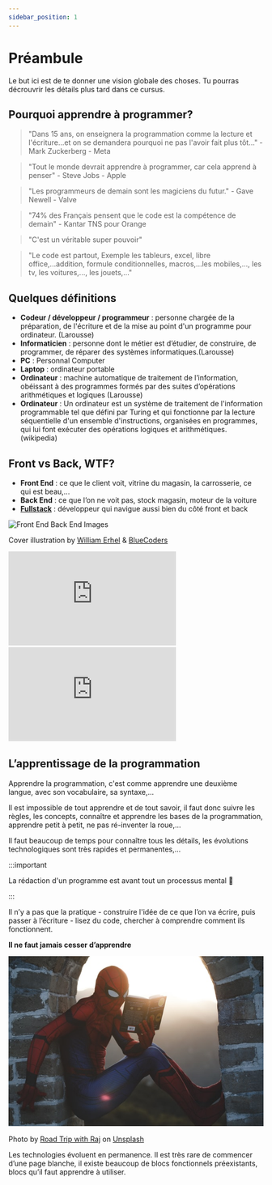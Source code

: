 ```yaml
---
sidebar_position: 1
---
```


# Préambule

Le but ici est de te donner une vision globale des choses.
Tu pourras décrouvrir les détails plus tard dans ce cursus.

## Pourquoi apprendre à programmer?

>"Dans 15 ans, on enseignera la programmation comme la lecture et l'écriture...et on se demandera pourquoi ne pas l'avoir fait plus tôt..." - Mark Zuckerberg - Meta

>"Tout le monde devrait apprendre à programmer, car cela apprend à penser" - Steve Jobs - Apple

>"Les programmeurs de demain sont les magiciens du futur." - Gave Newell - Valve

>"74% des Français pensent que le code est la compétence de demain" - Kantar TNS pour Orange

>"C'est un véritable super pouvoir" 

>"Le code est partout, Exemple les tableurs, excel, libre office,...addition, formule conditionnelles, macros,...les mobiles,..., les tv, les voitures,..., les jouets,..."

## Quelques définitions

* **Codeur / développeur / programmeur** : personne chargée de la préparation, de l'écriture et de la mise au point d'un programme pour ordinateur. (Larousse) 
* **Informaticien** : personne dont le métier est d’étudier, de construire, de programmer, de réparer des systèmes informatiques.(Larousse)
* **PC** : Personnal Computer
* **Laptop** : ordinateur portable
* **Ordinateur** : machine automatique de traitement de l’information, obéissant à des programmes formés par des suites d’opérations arithmétiques et logiques (Larousse)
* **Ordinateur** : Un ordinateur est un système de traitement de l'information programmable tel que défini par Turing et qui fonctionne par la lecture séquentielle d'un ensemble d'instructions, organisées en programmes, qui lui font exécuter des opérations logiques et arithmétiques.(wikipedia) 

## Front vs Back, WTF?

* **Front End** : ce que le client voit, vitrine du magasin, la carrosserie, ce qui est beau,...
* **Back End** : ce que l’on ne voit pas, stock magasin, moteur de la voiture
* [**Fullstack**](https://fr.wikipedia.org/wiki/Développeur_full_stack) : développeur qui navigue aussi bien du côté front et back 

![Front End Back End Images](https://res.cloudinary.com/practicaldev/image/fetch/s--f6RJqstn--/c_limit%2Cf_auto%2Cfl_progressive%2Cq_auto%2Cw_880/https://dev-to-uploads.s3.amazonaws.com/i/fq0l8nj88hries5v5a0h.png)

Cover illustration by [William Erhel](https://twitter.com/WilliamErhel) & [BlueCoders](https://twitter.com/bluecoders/)

<iframe width="331" height="186" src="https://www.youtube.com/embed/kZ6ygqZAhl4" title="YouTube video player" frameborder="0" allow="accelerometer; autoplay; clipboard-write; encrypted-media; gyroscope; picture-in-picture" allowfullscreen></iframe>

<iframe width="331" height="186" src="https://www.youtube.com/embed/mgEz4C2S_AU" title="YouTube video player" frameborder="0" allow="accelerometer; autoplay; clipboard-write; encrypted-media; gyroscope; picture-in-picture" allowfullscreen></iframe>

## L’apprentissage de la programmation

Apprendre la programmation, c'est comme apprendre une deuxième langue, avec son vocabulaire, sa syntaxe,...

Il est impossible de tout apprendre et de tout savoir, il faut donc suivre les règles, les concepts, connaître et apprendre les bases de la programmation, apprendre petit à petit, ne pas ré-inventer la roue,...

Il faut beaucoup de temps pour connaître tous les détails, les évolutions technologiques sont très rapides et permanentes,...

:::important

La rédaction d'un programme est avant tout un processus mental 🤯

:::

Il n’y a pas que la pratique - construire l'idée de ce que l’on va écrire, puis passer à l’écriture - lisez du code, chercher à comprendre comment ils fonctionnent.

**Il ne faut jamais cesser d’apprendre**

![Spiderman qui lit un livre](/img/tutorial/road-trip-with-raj-o4c2zoVhjSw-unsplash.jpg)

Photo by <a href="https://unsplash.com/@roadtripwithraj?utm_source=unsplash&utm_medium=referral&utm_content=creditCopyText">Road Trip with Raj</a> on <a href="https://unsplash.com/s/photos/google?utm_source=unsplash&utm_medium=referral&utm_content=creditCopyText">Unsplash</a>
  

Les technologies évoluent en permanence. Il est très rare de commencer d’une page blanche, il existe beaucoup de blocs fonctionnels préexistants, blocs qu’il faut apprendre à utiliser.